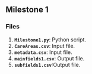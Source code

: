 ## Milestone 1

### Files

1. **`Milestone1.py`**: Python script.
2. **`CareAreas.csv`**: Input file.
3. **`metadata.csv`**: Input file.
4. **`mainfields1.csv`**: Output file.
5. **`subfields1.csv`**:Output file.
